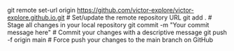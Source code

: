 git remote set-url origin https://github.com/victor-explore/victor-explore.github.io.git  # Set/update the remote repository URL
git add .  # Stage all changes in your local repository
git commit -m "Your commit message here"  # Commit your changes with a descriptive message
git push -f origin main  # Force push your changes to the main branch on GitHub